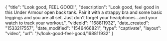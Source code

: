 {
    "title": "Look good, FEEL GOOD!",
    "description": "Look good, feel good in this Under Armour open back tank.  Pair it with a strappy bra and some basic leggings and you are all set.  Just don't forget your headphones...and your watch to track your workout.",
    "videoid": "168811932",
    "date_created": "1533217557",
    "date_modified": "1546466821",
    "type": "captivate",
    "layout": "video",
    "url": "\/v\/look-good-feel-good\/168811932"
}